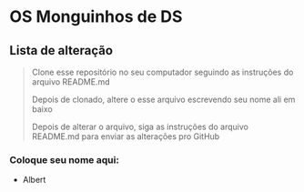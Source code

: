 # OS Monguinhos de DS
## Lista de alteração 
> Clone esse repositório no seu computador seguindo as instruções do arquivo README.md
> 
> Depois de clonado, altere o esse arquivo escrevendo seu nome ali em baixo
> 
> Depois de alterar o arquivo, siga as instruções do arquivo README.md para enviar as alterações pro GitHub

### Coloque seu nome aqui: 

- Albert
